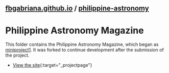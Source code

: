 ## [fbgabriana.github.io](/ "Bamm's KodeGo Repository") / [philippine-astronomy](/philippine-astronomy/)

# Philippine Astronomy Magazine

This folder contains the Philippine Astronomy Magazine, which began as [miniproject1](/miniproject1/). It was forked to continue development after the submission of the project.

* [View the site](home/){:target="_projectpage"}


